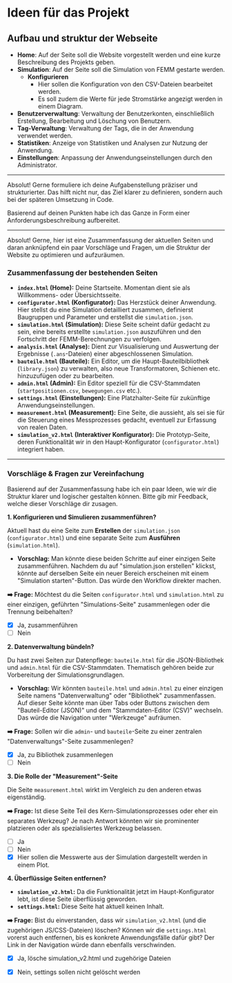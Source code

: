 # Ideen für das Projekt

## Aufbau und struktur der Webseite

- **Home**: Auf der Seite soll die Website vorgestellt werden und eine kurze Beschreibung des Projekts geben.
- **Simulation**: Auf der Seite soll die Simulation von FEMM gestarte werden.
  - **Konfigurieren**
    - Hier sollen die Konfiguration von den CSV-Dateien bearbeitet werden.
    - Es soll zudem die Werte für jede Stromstärke angezigt werden in einem Diagram.
- **Benutzerverwaltung**: Verwaltung der Benutzerkonten, einschließlich Erstellung, Bearbeitung und Löschung von Benutzern.
- **Tag-Verwaltung**: Verwaltung der Tags, die in der Anwendung verwendet werden.
- **Statistiken**: Anzeige von Statistiken und Analysen zur Nutzung der Anwendung.
- **Einstellungen**: Anpassung der Anwendungseinstellungen durch den Administrator.

---

Absolut! Gerne formuliere ich deine Aufgabenstellung präziser und strukturierter. Das hilft nicht nur, das Ziel klarer zu definieren, sondern auch bei der späteren Umsetzung in Code.

Basierend auf deinen Punkten habe ich das Ganze in Form einer Anforderungsbeschreibung aufbereitet.

---

Absolut! Gerne, hier ist eine Zusammenfassung der aktuellen Seiten und daran anknüpfend ein paar Vorschläge und Fragen, um die Struktur der Website zu optimieren und aufzuräumen.

### Zusammenfassung der bestehenden Seiten

- **`index.html` (Home):** Deine Startseite. Momentan dient sie als Willkommens- oder Übersichtsseite.
- **`configurator.html` (Konfigurator):** Das Herzstück deiner Anwendung. Hier stellst du eine Simulation detailliert zusammen, definierst Baugruppen und Parameter und erstellst die `simulation.json`.
- **`simulation.html` (Simulation):** Diese Seite scheint dafür gedacht zu sein, eine bereits erstellte `simulation.json` auszuführen und den Fortschritt der FEMM-Berechnungen zu verfolgen.
- **`analysis.html` (Analyse):** Dient zur Visualisierung und Auswertung der Ergebnisse (`.ans`-Dateien) einer abgeschlossenen Simulation.
- **`bauteile.html` (Bauteile):** Ein Editor, um die Haupt-Bauteilbibliothek (`library.json`) zu verwalten, also neue Transformatoren, Schienen etc. hinzuzufügen oder zu bearbeiten.
- **`admin.html` (Admin):** Ein Editor speziell für die CSV-Stammdaten (`startpositionen.csv`, `bewegungen.csv` etc.).
- **`settings.html` (Einstellungen):** Eine Platzhalter-Seite für zukünftige Anwendungseinstellungen.
- **`measurement.html` (Measurement):** Eine Seite, die aussieht, als sei sie für die Steuerung eines Messprozesses gedacht, eventuell zur Erfassung von realen Daten.
- **`simulation_v2.html` (Interaktiver Konfigurator):** Die Prototyp-Seite, deren Funktionalität wir in den Haupt-Konfigurator (`configurator.html`) integriert haben.

---

### Vorschläge & Fragen zur Vereinfachung

Basierend auf der Zusammenfassung habe ich ein paar Ideen, wie wir die Struktur klarer und logischer gestalten können. Bitte gib mir Feedback, welche dieser Vorschläge dir zusagen.

**1. Konfigurieren und Simulieren zusammenführen?**

Aktuell hast du eine Seite zum **Erstellen** der `simulation.json` (`configurator.html`) und eine separate Seite zum **Ausführen** (`simulation.html`).

- **Vorschlag:** Man könnte diese beiden Schritte auf einer einzigen Seite zusammenführen. Nachdem du auf "simulation.json erstellen" klickst, könnte auf derselben Seite ein neuer Bereich erscheinen mit einem "Simulation starten"-Button. Das würde den Workflow direkter machen.

**➡️ Frage:** Möchtest du die Seiten `configurator.html` und `simulation.html` zu einer einzigen, geführten "Simulations-Seite" zusammenlegen oder die Trennung beibehalten?

- [x] Ja, zusammenführen
- [ ] Nein

**2. Datenverwaltung bündeln?**

Du hast zwei Seiten zur Datenpflege: `bauteile.html` für die JSON-Bibliothek und `admin.html` für die CSV-Stammdaten. Thematisch gehören beide zur Vorbereitung der Simulationsgrundlagen.

- **Vorschlag:** Wir könnten `bauteile.html` und `admin.html` zu einer einzigen Seite namens "Datenverwaltung" oder "Bibliothek" zusammenfassen. Auf dieser Seite könnte man über Tabs oder Buttons zwischen dem "Bauteil-Editor (JSON)" und dem "Stammdaten-Editor (CSV)" wechseln. Das würde die Navigation unter "Werkzeuge" aufräumen.

**➡️ Frage:** Sollen wir die `admin`- und `bauteile`-Seite zu einer zentralen "Datenverwaltungs"-Seite zusammenlegen?

- [x] Ja, zu Bibliothek zusammenlegen
- [ ] Nein

**3. Die Rolle der "Measurement"-Seite**

Die Seite `measurement.html` wirkt im Vergleich zu den anderen etwas eigenständig.

**➡️ Frage:** Ist diese Seite Teil des Kern-Simulationsprozesses oder eher ein separates Werkzeug? Je nach Antwort könnten wir sie prominenter platzieren oder als spezialisiertes Werkzeug belassen.

- [ ] Ja
- [ ] Nein
- [x] Hier sollen die Messwerte aus der Simulation dargestellt werden in einem Plot.

**4. Überflüssige Seiten entfernen?**

- **`simulation_v2.html`:** Da die Funktionalität jetzt im Haupt-Konfigurator lebt, ist diese Seite überflüssig geworden.
- **`settings.html`:** Diese Seite hat aktuell keinen Inhalt.

**➡️ Frage:** Bist du einverstanden, dass wir `simulation_v2.html` (und die zugehörigen JS/CSS-Dateien) löschen? Können wir die `settings.html` vorerst auch entfernen, bis es konkrete Anwendungsfälle dafür gibt? Der Link in der Navigation würde dann ebenfalls verschwinden.

- [x] Ja, lösche simulation_v2.html und zugehörige Dateien
- [x] Nein, settings sollen nicht gelöscht werden


